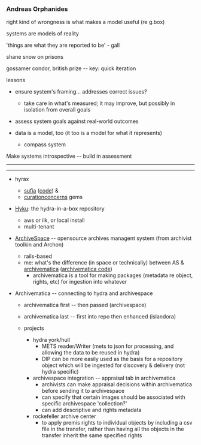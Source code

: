 ### Andreas Orphanides

right kind of wrongness is what makes a model useful (re g.box)

systems are models of reality

'things are what they are reported to be' - gall

shane snow on prisons

gossamer condor, british prize -- key: quick iteration

lessons

- ensure system's framing... addresses correct issues?

    - take care in what's measured; it may improve, but possibly in isolation from overall goals

- assess system goals against real-world outcomes

- data is a model, too (it too is a model for what it represents)

    - compass system

Make systems introspective -- build in assessment

---
---

- hyrax
    - [sufia](http://sufia.io/about/managers/) ([code](https://github.com/projecthydra/sufia)) &
    - [curationconcerns](https://github.com/projecthydra-labs/hydra-vagrant/wiki/Dive-Into-Curation-Concerns) gems

- [Hyku](https://github.com/projecthydra-labs/hyku): the hydra-in-a-box repository
    - aws or ilk, or local install
    - multi-tenant

- [ArchiveSpace](http://archivesspace.org) -- opensource archives managent system (from archivist toolkin and Archon)
    - rails-based
    - me: what's the difference (in space or technically) between AS & [archivematica](https://www.archivematica.org/en/) ([archivematica code](https://github.com/artefactual/archivematica))
        - archivematica is a tool for making packages (metadata re object, rights, etc) for ingestion into whatever

- Archivematica -- connecting to hydra and archivespace
    - archivematica first -- then passed (archivespace)
    - archivematica last -- first into repo then enhanced (islandora)

    - projects
        - hydra york/hull
            - METS reader/Writer (mets to json for processing, and allowing the data to be reused in hydra)
            - DIP can be more easily used as the basis for a repository object which will be ingested for discovery & delivery (not hydra specific)
        - archivespace integration -- appraisal tab in archivematica
            - archivists can make appraisal decisions within archivematica before sending it to archivespace
            - can specify that certain images should be associated with specific archivespace 'collection?'
            - can add descriptive and rights metadata
        - rockefeller archive center
            - to apply premis rights to individual objects by including a csv file in the transfer, rather than having all the objects in the transfer inherit the same specified rights

